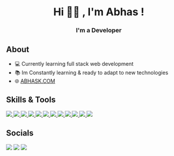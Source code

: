 <h1 align="center">Hi 👋🏼 , I'm Abhas !</h1>
<h3 align="center">I'm a Developer</h3>

## About

- 💻 Currently learning full stack web development
- 📚 Im Constantly learning & ready to adapt to new technologies
- 🌐 [ABHASK.COM](https:/abhask.com)


## Skills & Tools 
<p align="left">  
    <a href="https://developer.mozilla.org/en-US/docs/Web/JavaScript"> <img src="https://img.icons8.com/color/48/000000/javascript.png"/> </a> 
    <a href="https://reactjs.org/"> <img src="https://img.icons8.com/office/40/000000/react.png"/> </a>
    <a href="https://www.learn-c.org/"> <img src="https://img.icons8.com/color/48/000000/c-programming.png"/> </a>
    <a href="https://isocpp.org/"> <img src="https://img.icons8.com/color/48/000000/c-plus-plus-logo.png"/> </a>
    <a href="https://devdocs.io/html/"> <img src="https://img.icons8.com/color/48/000000/html-5.png"/> </a> 
    <a href="https://developer.mozilla.org/en-US/docs/Web/CSS"> <img src="https://img.icons8.com/color/48/000000/css3.png"/> </a> 
    <a href="https://sass-lang.com/"> <img src="https://img.icons8.com/color/48/000000/sass.png"/> </a>
    <a href="https://firebase.google.com/"> <img src="https://img.icons8.com/color/48/000000/firebase.png"/> </a>   
    <a href="https://git-scm.com/"> <img src="https://img.icons8.com/color/48/000000/git.png"/> </a> 
    <a href="https://code.visualstudio.com/"> <img src="https://img.icons8.com/color/48/000000/visual-studio-code-2019.png"/> </a>
    <a href="https://figma.com/"> <img src="https://img.icons8.com/color/48/000000/figma.png"/> </a>
    <a href="https://www.linux.org/"> <img src="https://img.icons8.com/color/48/000000/linux--v1.png"/> </a>
</p>
  
 ## Socials 
<p align="left">
<a href = "https://abhask.com"><img src="https://img.icons8.com/color/48/000000/domain.png"/></a>
<a href = "https://www.linkedin.com/in/abhas-khanal-2aa2881b2/"> <img src="https://img.icons8.com/fluent/48/000000/linkedin.png"/></a>
<a href = "https://www.instagram.com/abhas.purple"><img src="https://img.icons8.com/fluent/48/000000/instagram-new.png"/></a>
</p>




